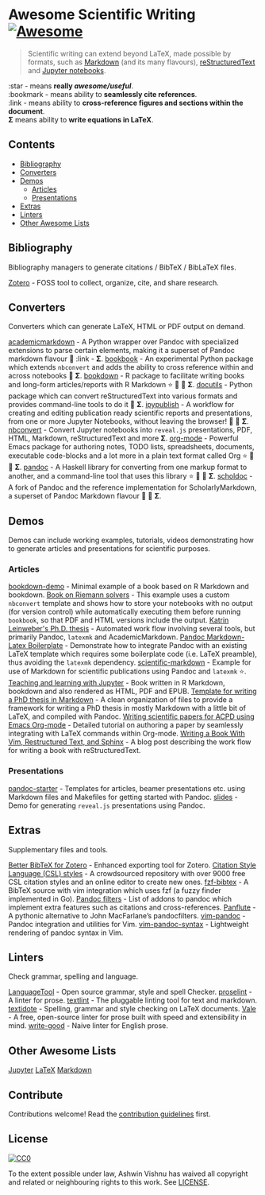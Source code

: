 # Awesome Scientific Writing [![Awesome](https://awesome.re/badge-flat.svg)](https://github.com/sindresorhus/awesome)

> Scientific writing can extend beyond LaTeX, made possible by formats,
> such as
> [Markdown](https://commonmark.org/) (and its many flavours),
> [reStructuredText](http://docutils.sourceforge.net/docs/ref/rst/directives.html) and
> [Jupyter notebooks](https://jupyter.readthedocs.io/en/latest/).

:star - means **really _awesome/useful_**.<br />
:bookmark - means ability to **seamlessly cite references**.<br/>
:link - means ability to **cross-reference figures and sections within the
document**.<br/>
**Σ** means ability to **write equations in LaTeX**.<br/>

## Contents

- [Bibliography](#bibliography)
- [Converters](#converters)
- [Demos](#demos)
  - [Articles](#articles)
  - [Presentations](#presentations)
- [Extras](#extras)
- [Linters](#linters)
- [Other Awesome Lists](#other-awesome-lists)

## Bibliography
 Bibliography managers to generate citations / BibTeX / BibLaTeX files.

 [Zotero](https://www.zotero.org/) - FOSS tool to collect, organize, cite, and
 share research.


## Converters
 Converters which can generate LaTeX, HTML or PDF output on demand.

 [academicmarkdown](https://github.com/smathot/academicmarkdown#readme) - A
   Python wrapper over Pandoc with specialized extensions to parse certain
   elements, making it a superset of Pandoc markdown flavour :bookmark:
   :link - **Σ**.
 [bookbook](https://github.com/takluyver/bookbook/#readme) - An experimental Python
   package which extends `nbconvert` and adds the ability to cross reference
   within and across notebooks :link: **Σ**.
 [bookdown](https://github.com/rstudio/bookdown/#readme) - R package to facilitate
   writing books and long-form articles/reports with R Markdown :star:
   :bookmark: :link: **Σ**.
 [docutils](http://docutils.sourceforge.net/docs/) - Python package which can
   convert reStructuredText into various formats and provides command-line
   tools to do it :link: **Σ**.
 [ipypublish](https://github.com/chrisjsewell/ipypublish/#readme) - A workflow for
   creating and editing publication ready scientific reports and presentations,
   from one or more Jupyter Notebooks, without leaving the browser! :bookmark:
   :link: **Σ**.
 [nbconvert](https://nbconvert.readthedocs.io/en/latest/) - Convert Jupyter
   notebooks into `reveal.js` presentations, PDF, HTML, Markdown,
   reStructuredText and more **Σ**.
 [org-mode](https://orgmode.org) - Powerful Emacs package for authoring notes,
   TODO lists, spreadsheets, documents, executable code-blocks and a lot more
   in a plain text format called Org :star: :bookmark: :link: **Σ**.
 [pandoc](https://pandoc.org/MANUAL) - A Haskell library for converting from
   one markup format to another, and a command-line tool that uses this
   library :star: :bookmark: :link: **Σ**.
 [scholdoc](http://scholdoc.scholarlymarkdown.com/) - A fork of Pandoc and the
   reference implementation for ScholarlyMarkdown, a superset of Pandoc
   Markdown flavour :bookmark: :link: **Σ**.

## Demos
 Demos can include working examples, tutorials, videos demonstrating how to
 generate articles and presentations for scientific purposes.

### Articles
 [bookdown-demo](https://github.com/rstudio/bookdown-demo/#readme) - Minimal
   example of a book based on R Markdown and bookdown.
 [Book on Riemann solvers](https://github.com/clawpack/riemann_book/#readme) - This
   example uses a custom `nbconvert` template and shows how to store your
   notebooks with no output (for version control) while automatically executing
   them before running `bookbook`, so that PDF and HTML versions include the
   output.
 [Katrin Leinweber's Ph.D.
   thesis](https://github.com/katrinleinweber/PhD-thesis/#readme) - Automated
   work flow involving several tools, but primarily Pandoc, `latexmk` and
   AcademicMarkdown.
 [Pandoc Markdown-Latex
   Boilerplate](https://github.com/davecap/markdown-latex-boilerplate/#readme) - Demonstrate
   how to integrate Pandoc with an existing LaTeX template which
   requires some boilerplate code (i.e. LaTeX preamble), thus avoiding the
   `latexmk` dependency.
 [scientific-markdown](https://github.com/JensErat/scientific-markdown/#readme) - Example
   for use of Markdown for scientific publications using Pandoc and
   `latexmk` :star:.
 [Teaching and learning with
   Jupyter](https://github.com/jupyter4edu/jupyter-edu-book/#readme) - Book
   written in R Markdown, bookdown and also rendered as HTML, PDF and
   EPUB.
 [Template for writing a PhD thesis in
   Markdown](https://github.com/tompollard/phd_thesis_markdown#readme) - A clean
   organization of files to provide a framework for writing a PhD thesis in
   mostly Markdown with a little bit of LaTeX, and compiled with Pandoc.
 [Writing scientific papers for ACPD using Emacs
   Org-mode](https://www.draketo.de/english/emacs/writing-papers-in-org-mode-acpd) - Detailed
   tutorial on authoring a paper by seamlessly integrating with LaTeX
   commands within Org-mode.
 [Writing a  Book With Vim, Restructured Text, and
   Sphinx](https://www.tompurl.com/2012-11-22-writing-a-book-with-vim.html) - A
   blog post describing the work flow for writing a book with
   reStructuredText.

### Presentations
 [pandoc-starter](https://github.com/jez/pandoc-starter/#readme) - Templates for
   articles, beamer presentations etc. using Markdown files and Makefiles for
   getting started with Pandoc.
 [slides](https://github.com/cgroll/slides/#readme) - Demo for generating `reveal.js`
   presentations using Pandoc.

## Extras
 Supplementary files and tools.

 [Better BibTeX for Zotero](https://retorque.re/zotero-better-bibtex/) - Enhanced
 exporting tool for Zotero.
 [Citation Style Language (CSL) styles](https://editor.citationstyles.org/) -  A
 crowdsourced repository with over 9000 free CSL citation styles and an online
 editor to create new ones.
 [fzf-bibtex](https://github.com/msprev/fzf-bibtex/#readme) - A BibTeX source
 with vim integration which uses fzf (a fuzzy finder implemented in Go).
 [Pandoc filters](https://github.com/jgm/pandoc/wiki/Pandoc-Filters) - List of
 addons to pandoc which implement extra features such as citations and
 cross-references.
 [Panflute](http://scorreia.com/software/panflute/) - A pythonic alternative
 to John MacFarlane’s pandocfilters.
 [vim-pandoc](https://github.com/vim-pandoc/vim-pandoc/#readme) - Pandoc
 integration and utilities for Vim.
 [vim-pandoc-syntax](https://github.com/vim-pandoc/vim-pandoc-syntax/#readme) - Lightweight
 rendering of pandoc syntax in Vim.

## Linters
 Check grammar, spelling and language.

 [LanguageTool](https://languagetool.org/) - Open source grammar, style and
 spell Checker.
 [proselint](http://proselint.com/) - A linter for prose.
 [textlint](https://textlint.github.io/) - The pluggable linting tool for text
 and markdown.
 [textidote](https://sylvainhalle.github.io/textidote/) - Spelling, grammar and
 style checking on LaTeX documents.
 [Vale](https://errata-ai.github.io/vale/) - A free, open-source linter for
 prose built with speed and extensibility in mind.
 [write-good](https://github.com/btford/write-good) - Naive linter for English
 prose.

## Other Awesome Lists
 [Jupyter](https://github.com/markusschanta/awesome-jupyter/#renderingpublishingconversion)
 [LaTeX](https://github.com/egeerardyn/awesome-LaTeX/#readme)
 [Markdown](https://github.com/BubuAnabelas/awesome-markdown/#readme)

## Contribute
Contributions welcome! Read the [contribution guidelines](CONTRIBUTING.md) first.

## License
[![CC0](https://mirrors.creativecommons.org/presskit/buttons/88x31/svg/cc-zero.svg)](https://creativecommons.org/publicdomain/zero/1.0/)

To the extent possible under law, Ashwin Vishnu has waived all copyright
and related or neighbouring rights to this work. See [LICENSE](LICENSE).

